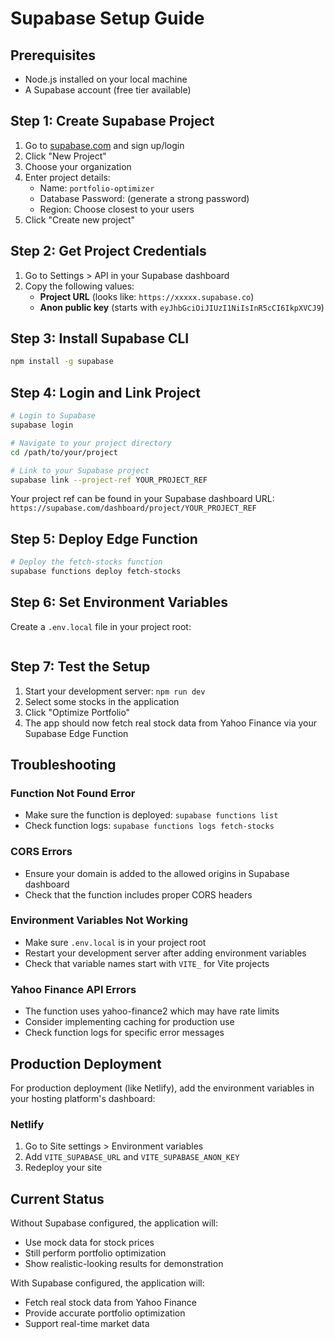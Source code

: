 # Supabase Setup Guide

## Prerequisites
- Node.js installed on your local machine
- A Supabase account (free tier available)

## Step 1: Create Supabase Project

1. Go to [supabase.com](https://supabase.com) and sign up/login
2. Click "New Project"
3. Choose your organization
4. Enter project details:
   - Name: `portfolio-optimizer`
   - Database Password: (generate a strong password)
   - Region: Choose closest to your users
5. Click "Create new project"

## Step 2: Get Project Credentials

1. Go to Settings > API in your Supabase dashboard
2. Copy the following values:
   - **Project URL** (looks like: `https://xxxxx.supabase.co`)
   - **Anon public key** (starts with `eyJhbGciOiJIUzI1NiIsInR5cCI6IkpXVCJ9`)

## Step 3: Install Supabase CLI

```bash
npm install -g supabase
```

## Step 4: Login and Link Project

```bash
# Login to Supabase
supabase login

# Navigate to your project directory
cd /path/to/your/project

# Link to your Supabase project
supabase link --project-ref YOUR_PROJECT_REF
```

Your project ref can be found in your Supabase dashboard URL: `https://supabase.com/dashboard/project/YOUR_PROJECT_REF`

## Step 5: Deploy Edge Function

```bash
# Deploy the fetch-stocks function
supabase functions deploy fetch-stocks
```

## Step 6: Set Environment Variables

Create a `.env.local` file in your project root:

```env

```

## Step 7: Test the Setup

1. Start your development server: `npm run dev`
2. Select some stocks in the application
3. Click "Optimize Portfolio"
4. The app should now fetch real stock data from Yahoo Finance via your Supabase Edge Function

## Troubleshooting

### Function Not Found Error
- Make sure the function is deployed: `supabase functions list`
- Check function logs: `supabase functions logs fetch-stocks`

### CORS Errors
- Ensure your domain is added to the allowed origins in Supabase dashboard
- Check that the function includes proper CORS headers

### Environment Variables Not Working
- Make sure `.env.local` is in your project root
- Restart your development server after adding environment variables
- Check that variable names start with `VITE_` for Vite projects

### Yahoo Finance API Errors
- The function uses yahoo-finance2 which may have rate limits
- Consider implementing caching for production use
- Check function logs for specific error messages

## Production Deployment

For production deployment (like Netlify), add the environment variables in your hosting platform's dashboard:

### Netlify
1. Go to Site settings > Environment variables
2. Add `VITE_SUPABASE_URL` and `VITE_SUPABASE_ANON_KEY`
3. Redeploy your site

## Current Status

Without Supabase configured, the application will:
- Use mock data for stock prices
- Still perform portfolio optimization
- Show realistic-looking results for demonstration

With Supabase configured, the application will:
- Fetch real stock data from Yahoo Finance
- Provide accurate portfolio optimization
- Support real-time market data